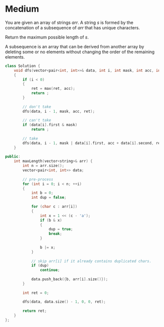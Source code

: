 # Medium

You are given an array of strings $arr$. A string $s$ is formed by the concatenation of a subsequence of $arr$ that has unique characters.

Return the maximum possible length of $s$.

A subsequence is an array that can be derived from another array by deleting some or no elements without changing the order of the remaining elements.

```cpp
class Solution {
    void dfs(vector<pair<int, int>>& data, int i, int mask, int acc, int& ret)
    {
        if (i < 0)
        {
            ret = max(ret, acc);
            return ;
        }
        
        // don't take
        dfs(data, i - 1, mask, acc, ret);
        
        // can't take
        if (data[i].first & mask)
            return ;
        
        // take
        dfs(data, i - 1, mask | data[i].first, acc + data[i].second, ret);
    }
    
public:
    int maxLength(vector<string>& arr) {
        int n = arr.size();
        vector<pair<int, int>> data;
        
        // pre-process
        for (int i = 0; i < n; ++i)
        {
            int b = 0;
            int dup = false;
            
            for (char c : arr[i])
            {
                int x = 1 << (c - 'a');
                if (b & x)
                {
                    dup = true;
                    break;
                }
                
                b |= x;
            }
            
            // skip arr[i] if it already contains duplicated chars.
            if (dup)
                continue;
            
            data.push_back({b, arr[i].size()});
        }
        
        int ret = 0;
        
        dfs(data, data.size() - 1, 0, 0, ret);
        
        return ret;
    }
};
```
